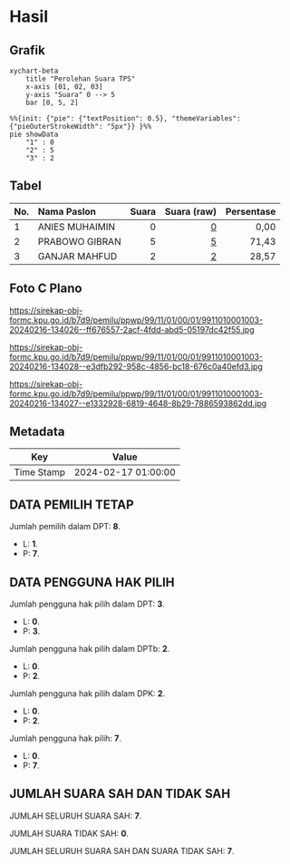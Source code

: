 # Hasil

## Grafik

```mermaid
xychart-beta
    title "Perolehan Suara TPS"
    x-axis [01, 02, 03]
    y-axis "Suara" 0 --> 5
    bar [0, 5, 2]
```

```mermaid
%%{init: {"pie": {"textPosition": 0.5}, "themeVariables": {"pieOuterStrokeWidth": "5px"}} }%%
pie showData
    "1" : 0
    "2" : 5
    "3" : 2
```

## Tabel

| No. | Nama Paslon    | Suara | Suara (raw) | Persentase |
|:--- |:-------------- | -----:| -----------:| ----------:|
| 1   | ANIES MUHAIMIN | 0     | [0][p-1]    | 0,00       |
| 2   | PRABOWO GIBRAN | 5     | [5][p-2]    | 71,43      |
| 3   | GANJAR MAHFUD  | 2     | [2][p-3]    | 28,57      |


[p-1]: https://github.com/gigit-pemilu/pemilu-2024-99-luar-negeri/blob/main/pilpres/hitung-suara/sub/99-luar-negeri/sub/11-baku-azerbaijan/sub/01-baku-azerbaijan/sub/0001-baku-azerbaijan/sub/003-ksk-001/sub/paslon-1.txt
[p-2]: https://github.com/gigit-pemilu/pemilu-2024-99-luar-negeri/blob/main/pilpres/hitung-suara/sub/99-luar-negeri/sub/11-baku-azerbaijan/sub/01-baku-azerbaijan/sub/0001-baku-azerbaijan/sub/003-ksk-001/sub/paslon-2.txt
[p-3]: https://github.com/gigit-pemilu/pemilu-2024-99-luar-negeri/blob/main/pilpres/hitung-suara/sub/99-luar-negeri/sub/11-baku-azerbaijan/sub/01-baku-azerbaijan/sub/0001-baku-azerbaijan/sub/003-ksk-001/sub/paslon-3.txt

## Foto C Plano

https://sirekap-obj-formc.kpu.go.id/b7d9/pemilu/ppwp/99/11/01/00/01/9911010001003-20240216-134026--ff676557-2acf-4fdd-abd5-05197dc42f55.jpg

https://sirekap-obj-formc.kpu.go.id/b7d9/pemilu/ppwp/99/11/01/00/01/9911010001003-20240216-134028--e3dfb292-958c-4856-bc18-676c0a40efd3.jpg

https://sirekap-obj-formc.kpu.go.id/b7d9/pemilu/ppwp/99/11/01/00/01/9911010001003-20240216-134027--e1332928-6819-4648-8b29-7886593862dd.jpg


## Metadata

| Key        | Value               |
| ---------- | ------------------- |
| Time Stamp | 2024-02-17 01:00:00 |


## DATA PEMILIH TETAP

Jumlah pemilih dalam DPT: **8**.
 * L: **1**.
 * P: **7**.

## DATA PENGGUNA HAK PILIH

Jumlah pengguna hak pilih dalam DPT: **3**.
 * L: **0**.
 * P: **3**.

Jumlah pengguna hak pilih dalam DPTb: **2**.
 * L: **0**.
 * P: **2**.

Jumlah pengguna hak pilih dalam DPK: **2**.
 * L: **0**.
 * P: **2**.

Jumlah pengguna hak pilih: **7**.
 * L: **0**.
 * P: **7**.

## JUMLAH SUARA SAH DAN TIDAK SAH

JUMLAH SELURUH SUARA SAH: **7**.

JUMLAH SUARA TIDAK SAH: **0**.

JUMLAH SELURUH SUARA SAH DAN SUARA TIDAK SAH: **7**.


